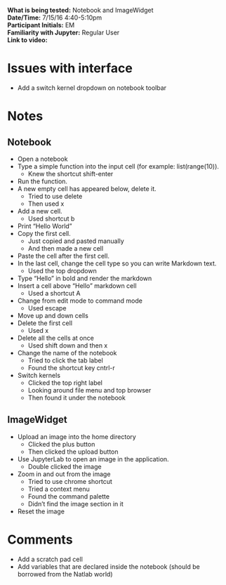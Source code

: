 **What is being tested:** Notebook and ImageWidget  
**Date/Time:** 7/15/16 4:40-5:10pm  
**Participant Initials:** EM  
**Familiarity with Jupyter:** Regular User  
**Link to video:**  

# Issues with interface

* Add a switch kernel dropdown on notebook toolbar

# Notes
## Notebook

* Open a notebook
* Type a simple function into the input cell (for example: list(range(10)).
   * Knew the shortcut shift-enter
* Run the function.
* A new empty cell has appeared below, delete it.
   * Tried to use delete
   * Then used x
* Add a new cell.
   * Used shortcut b
* Print “Hello World” 
* Copy the first cell.
   * Just copied and pasted manually
   * And then made a new cell
* Paste the cell after the first cell.
* In the last cell, change the cell type so you can write Markdown text. 
   * Used the top dropdown
* Type “Hello” in bold and render the markdown
* Insert a cell above “Hello” markdown cell
   * Used a shortcut A
* Change from edit mode to command mode
   * Used escape
* Move up and down cells
* Delete the first cell 
   * Used x
* Delete all the cells at once
   * Used shift down and then x 
* Change the name of the notebook 
   * Tried to click the tab label
   * Found the shortcut key cntrl-r
* Switch kernels 
   * Clicked the top right label
   * Looking around file menu and top browser
   * Then found it under the notebook

## ImageWidget

* Upload an image into the home directory
   * Clicked the plus button
   * Then clicked the upload button
* Use JupyterLab to open an image in the application.
   * Double clicked the image
* Zoom in and out from the image 
   * Tried to use chrome shortcut
   * Tried a context menu
   * Found the command palette
   * Didn’t find the image section in it
* Reset the image

# Comments

* Add a scratch pad cell
* Add variables that are declared inside the notebook (should be borrowed from the Natlab world)


